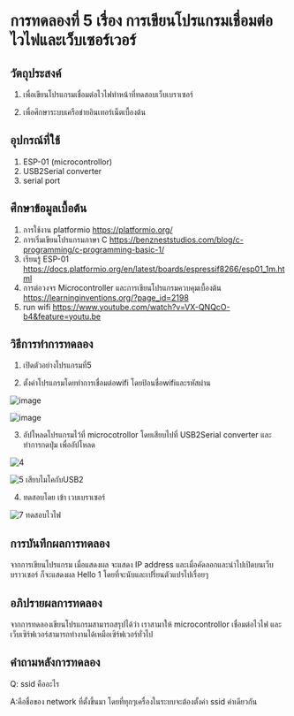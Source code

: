 # การทดลองที่ 5 เรื่อง การเขียนโปรแกรมเชื่อมต่อไวไฟและเว็บเซอร์เวอร์

## วัตถุประสงค์

1. เพื่อเขียนโปรแกรมเชื่อมต่อไวไฟทำหน้าที่ทดสอบเว็บเบราเซอร์

2. เพื่อศึกษาระบบเครือข่ายอินเทอร์เน็ตเบื้องต้น

## อุปกรณ์ที่ใช้
1. ESP-01 (microcontrollor)
2. USB2Serial converter
3. serial port

## ศึกษาข้อมูลเบื้อต้น
1. การใช้งาน platformio https://platformio.org/
2. การเริ่มเขียนโปรแกรมภาษา C https://benzneststudios.com/blog/c-programming/c-programming-basic-1/
3. เรียนรู้ ESP-01 https://docs.platformio.org/en/latest/boards/espressif8266/esp01_1m.html
4. การต่อวงจร Microcontroller และการเขียนโปรแกรมควบคุมเบื้องต้น https://learninginventions.org/?page_id=2198
5. run wifi https://www.youtube.com/watch?v=VX-QNQcO-b4&feature=youtu.be

## วิธีการทำการทดลอง

1. เปิดตัวอย่างโปรแกรมที่5

2. ตั้งค่าโปรแกรมโดยทำการเชื่อมต่อwifi โดยป้อนชื่อwifiและรหัสผ่าน

![image](https://user-images.githubusercontent.com/80880340/112405002-04a2c200-8d44-11eb-86cc-6dff3a445803.png)

![image](https://user-images.githubusercontent.com/80880340/112405019-0d939380-8d44-11eb-81b9-46f920f60d00.png)

3. อัปโหลดโปรแกรมไว้ที่ microcotrollor โดยเสียบไปที่ USB2Serial converter และทำการกดปุ่ม เพื่ออัปโหลด

![4](https://user-images.githubusercontent.com/80879653/112204250-08e8b580-8c46-11eb-969f-2bdc316aab27.png)

![5 เสียบไมโคกับUSB2](https://user-images.githubusercontent.com/80879653/112204386-2f0e5580-8c46-11eb-9857-caf37a9c0e55.png)

4. ทดสอบโดย เข้า เวบเบราเซอร์

![7  ทดสอบไวไฟ](https://user-images.githubusercontent.com/80879653/112204496-4e0ce780-8c46-11eb-96d2-0a1b8319ae2e.png)

## การบันทึกผลการทดลอง

จากการเขียนโปรแกรม เมื่อแสดงผล จะแสดง IP address และเมื่อคัดลอกและนำไปเปิดบนเว็บบราวเซอร์ ก็จะแสดงผล Hello 1 โดยที่จะนับและเปรี่ยนตัวแปรไปเรื่อยๆ

## อภิปรายผลการทดลอง

จากการทดลองเขียนโปรแกรมสามารถสรุปได้ว่า เราสามาให้ microcontrollor เชื่อมต่อไวไฟ และเว็บเซิร์ฟเวอร์สามารถทำงานได้เหมือเซิร์ฟเวอร์ทั่วไป

## คำถามหลังการทดลอง

Q: ssid คืออะไร

A:คือชื่อของ network ที่ตั้งขึ้นมา โดยที่ทุกๆเครื่องในระบบจะต้องตั้งค่า ssid ค่าเดียวกัน
